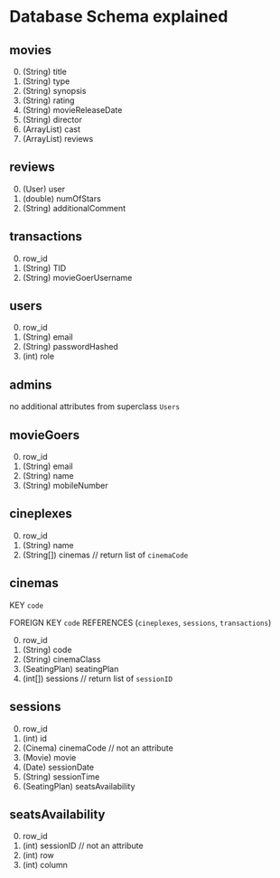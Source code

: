 # Database Schema explained

## movies

0. (String) title
1. (String) type
2. (String) synopsis
3. (String) rating
4. (String) movieReleaseDate
5. (String) director
6. (ArrayList<String>) cast
7. (ArrayList<Review>) reviews

## reviews

0. (User) user
1. (double) numOfStars
2. (String) additionalComment

## transactions

0. row_id
1. (String) TID 
2. (String) movieGoerUsername

## users

0. row_id
1. (String) email
2. (String) passwordHashed
3. (int) role

## admins
no additional attributes from superclass `Users`

## movieGoers

0. row_id
1. (String) email
2. (String) name
3. (String) mobileNumber

## cineplexes

0. row_id
1. (String) name
2. (String[]) cinemas  // return list of `cinemaCode`

## cinemas
KEY `code`

FOREIGN KEY `code` REFERENCES (`cineplexes`, `sessions`, `transactions`)

0. row_id
1. (String) code 
2. (String) cinemaClass
3. (SeatingPlan) seatingPlan
4. (int[]) sessions  // return list of `sessionID`

## sessions

0. row_id
1. (int) id
2. (Cinema) cinemaCode  // not an attribute
3. (Movie) movie
4. (Date) sessionDate
5. (String) sessionTime
6. (SeatingPlan) seatsAvailability

## seatsAvailability

0. row_id
1. (int) sessionID  // not an attribute
2. (int) row
3. (int) column
